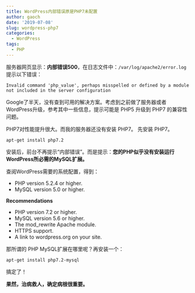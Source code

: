```yaml
---
title: WordPress内部错误原是PHP7未配置
author: gaoch
date: '2019-07-08'
slug: wordpress-php7
categories:
  - WordPress
tags:
  - PHP
---
```


服务器网页显示：**内部错误500**，在日志文件中：`/var/log/apache2/error.log`提示以下错误：


```
Invalid command 'php_value', perhaps misspelled or defined by a module not included in the server configuration
```

Google了半天，没有查到可用的解决方案。考虑到之前做了服务器或者WordPress升级，参考其中一些信息，提示可能是 PHP5 升级到 PHP7 的兼容性问题。

PHP7对性能提升很大。而我的服务器还没有安装 PHP7。
先安装 PHP7。

```
apt-get install php7.2
```

安装后，前台不再提示“内部错误”。而是提示：**您的PHP似乎没有安装运行WordPress所必需的MySQL扩展。**


查阅WordPress需要的系统配置，得到：

- PHP version 5.2.4 or higher.
- MySQL version 5.0 or higher.

**Recommendations**

- PHP version 7.2 or higher.
- MySQL version 5.6 or higher.
- The mod_rewrite Apache module.
- HTTPS support.
- A link to wordpress.org on your site.


那所谓的 PHP MySQL扩展在哪里呢？再安装一个：


```
apt-get install php7.2-mysql
```

搞定了！

**果然，治病救人，确定病根很重要。**


